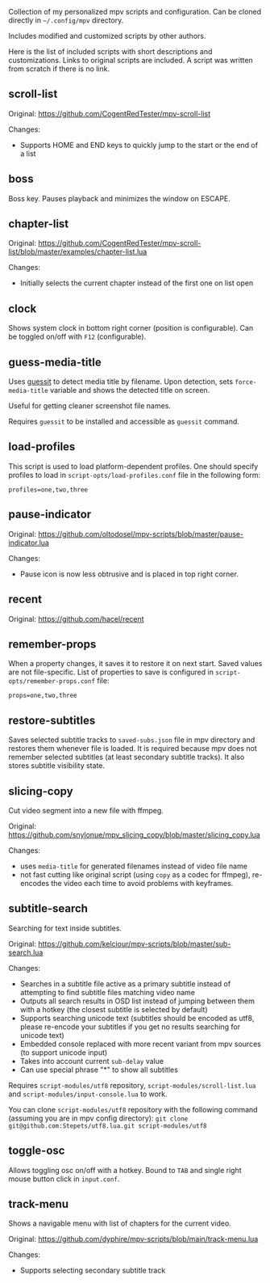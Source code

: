 Collection of my personalized mpv scripts and configuration.
Can be cloned directly in `~/.config/mpv` directory.

Includes modified and customized scripts by other authors.

Here is the list of included scripts with short descriptions and customizations.
Links to original scripts are included.
A script was written from scratch if there is no link.

## scroll-list

Original: https://github.com/CogentRedTester/mpv-scroll-list

Changes:
- Supports HOME and END keys to quickly jump to the start or the end of a list

## boss

Boss key.
Pauses playback and minimizes the window on ESCAPE.

## chapter-list

Original: https://github.com/CogentRedTester/mpv-scroll-list/blob/master/examples/chapter-list.lua

Changes:
- Initially selects the current chapter instead of the first one on list open

## clock

Shows system clock in bottom right corner (position is configurable).
Can be toggled on/off with `F12` (configurable).

## guess-media-title

Uses [guessit](https://github.com/guessit-io/guessit) to detect media title by filename.
Upon detection, sets `force-media-title` variable and shows the detected title on screen.

Useful for getting cleaner screenshot file names.

Requires `guessit` to be installed and accessible as `guessit` command.

## load-profiles

This script is used to load platform-dependent profiles.
One should specify profiles to load in `script-opts/load-profiles.conf` file in the following form:

```
profiles=one,two,three
```

## pause-indicator

Original: https://github.com/oltodosel/mpv-scripts/blob/master/pause-indicator.lua

Changes:
- Pause icon is now less obtrusive and is placed in top right corner.

## recent

Original: https://github.com/hacel/recent

## remember-props

When a property changes, it saves it to restore it on next start.
Saved values are not file-specific.
List of properties to save is configured in `script-opts/remember-props.conf` file:

```
props=one,two,three
```

## restore-subtitles

Saves selected subtitle tracks to `saved-subs.json` file in mpv directory and restores them whenever file is loaded.
It is required because mpv does not remember selected subtitles (at least secondary subtitle tracks).
It also stores subtitle visibility state.

## slicing-copy

Cut video segment into a new file with ffmpeg.

Original: https://github.com/snylonue/mpv_slicing_copy/blob/master/slicing_copy.lua

Changes:
- uses `media-title` for generated filenames instead of video file name
- not fast cutting like original script (using `copy` as a codec for ffmpeg), re-encodes the video each time to avoid problems with keyframes.

## subtitle-search

Searching for text inside subtitles.

Original: https://github.com/kelciour/mpv-scripts/blob/master/sub-search.lua

Changes:
- Searches in a subtitle file active as a primary subtitle instead of attempting to find subtitle files matching video name
- Outputs all search results in OSD list instead of jumping between them with a hotkey (the closest subtitle is selected by default)
- Supports searching unicode text (subtitles should be encoded as utf8, please re-encode your subtitles if you get no results searching for unicode text)
- Embedded console replaced with more recent variant from mpv sources (to support unicode input)
- Takes into account current `sub-delay` value
- Can use special phrase "*" to show all subtitles

Requires `script-modules/utf8` repository, `script-modules/scroll-list.lua` and `script-modules/input-console.lua` to work.

You can clone `script-modules/utf8` repository with the following command (assuming you are in mpv config directory): `git clone git@github.com:Stepets/utf8.lua.git script-modules/utf8`

## toggle-osc

Allows toggling osc on/off with a hotkey.
Bound to `TAB` and single right mouse button click in `input.conf`.

## track-menu

Shows a navigable menu with list of chapters for the current video.

Original: https://github.com/dyphire/mpv-scripts/blob/main/track-menu.lua

Changes:
- Supports selecting secondary subtitle track
